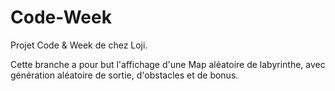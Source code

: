 Code-Week
=========

Projet Code & Week de chez Loji.

Cette branche a pour but l'affichage d'une Map aléatoire de labyrinthe, avec génération aléatoire de sortie, d'obstacles et de bonus.
